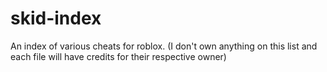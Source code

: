 # skid-index
An index of various cheats for roblox.
(I don't own anything on this list and each file will have credits for their respective owner)
